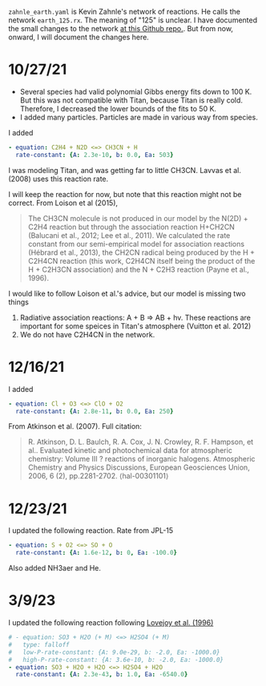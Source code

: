 `zahnle_earth.yaml` is Kevin Zahnle's network of reactions. He calls the network `earth_125.rx`. The meaning of "125" is unclear. I have documented the small changes to the network [at this Github repo.](https://github.com/Nicholaswogan/ImpactAtmosphere/blob/main/ImpactAtmosphere/data/notes.md). But from now, onward, I will document the changes here.

# 10/27/21

- Several species had valid polynomial Gibbs energy fits down to 100 K. But this was not compatible with Titan, because Titan is really cold. Therefore, I decreased the lower bounds of the fits to 50 K.
- I added many particles. Particles are made in various way from species. 

I added

```yaml
- equation: C2H4 + N2D <=> CH3CN + H
  rate-constant: {A: 2.3e-10, b: 0.0, Ea: 503}
```

I was modeling Titan, and was getting far to little CH3CN. Lavvas et al. (2008) uses this reaction rate.

I will keep the reaction for now, but note that this reaction might not be correct. From Loison et al (2015),

> The CH3CN molecule is not produced in our model by the N(2D) + C2H4 reaction but through the association reaction H+CH2CN (Balucani et al., 2012; Lee et al., 2011). We calculated the rate constant from our semi-empirical model for association reactions (Hébrard et al., 2013), the CH2CN radical being produced by the H + C2H4CN reaction (this work, C2H4CN itself being the product of the H + C2H3CN association) and the N + C2H3 reaction (Payne et al., 1996).

I would like to follow Loison et al.'s advice, but our model is missing two things

1. Radiative association reactions: A + B => AB + hv. These reactions are important for some speices in Titan's atmosphere (Vuitton et al. 2012)
2. We do not have C2H4CN in the network.

# 12/16/21

I added

```yaml
- equation: Cl + O3 <=> ClO + O2
  rate-constant: {A: 2.8e-11, b: 0.0, Ea: 250}
```

From Atkinson et al. (2007). Full citation:

> R. Atkinson, D. L. Baulch, R. A. Cox, J. N. Crowley, R. F. Hampson, et al.. Evaluated kinetic and photochemical data for atmospheric chemistry: Volume III ? reactions of inorganic halogens. Atmospheric Chemistry and Physics Discussions, European Geosciences Union, 2006, 6 (2), pp.2281-2702. ⟨hal-00301101⟩

# 12/23/21

I updated the following reaction. Rate from JPL-15

```yaml
- equation: S + O2 <=> SO + O
  rate-constant: {A: 1.6e-12, b: 0, Ea: -100.0}
```

Also added NH3aer and He.

# 3/9/23

I updated the following reaction following [Lovejoy et al. (1996)](https://doi.org/10.1021/jp962414d)

```yaml
# - equation: SO3 + H2O (+ M) <=> H2SO4 (+ M)
#   type: falloff
#   low-P-rate-constant: {A: 9.0e-29, b: -2.0, Ea: -1000.0}
#   high-P-rate-constant: {A: 3.6e-10, b: -2.0, Ea: -1000.0}
- equation: SO3 + H2O + H2O <=> H2SO4 + H2O
  rate-constant: {A: 2.3e-43, b: 1.0, Ea: -6540.0}
```


